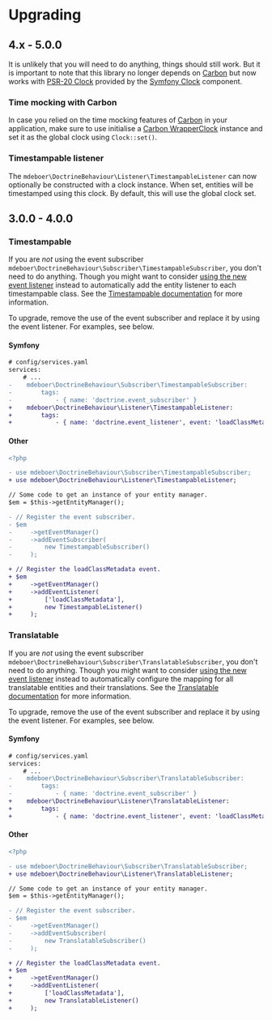 # Upgrading

## 4.x - 5.0.0

It is unlikely that you will need to do anything, things should still work. But it is important to note that this
library no longer depends on [Carbon](https://carbon.nesbot.com) but now works
with [PSR-20 Clock](https://www.php-fig.org/psr/psr-20/) provided by
the [Symfony Clock](https://symfony.com/doc/current/components/clock.html) component.

### Time mocking with Carbon

In case you relied on the time mocking features of [Carbon](https://carbon.nesbot.com) in your application, make sure to
use initialise a [Carbon WrapperClock](https://github.com/briannesbitt/Carbon/blob/3.x/src/Carbon/WrapperClock.php)
instance and set it as the global clock using `Clock::set()`.

### Timestampable listener

The `mdeboer\DoctrineBehaviour\Listener\TimestampableListener` can now optionally be constructed with a clock instance.
When set, entities will be timestamped using this clock. By default, this will use the global clock set.

## 3.0.0 - 4.0.0

### Timestampable

If you are _not_ using the event subscriber `mdeboer\DoctrineBehaviour\Subscriber\TimestampableSubscriber`, you don't
need to do anything. Though you might want to consider [using the new event listener](docs/Timestampable.md) instead to
automatically add the entity listener to each timestampable class. See
the [Timestampable documentation](docs/Timestampable.md) for more information.

To upgrade, remove the use of the event subscriber and replace it by using the event listener. For examples, see below.

#### Symfony

```diff
# config/services.yaml
services:
    # ...
-    mdeboer\DoctrineBehaviour\Subscriber\TimestampableSubscriber:
-        tags:
-            - { name: 'doctrine.event_subscriber' }
+    mdeboer\DoctrineBehaviour\Listener\TimestampableListener:
+        tags:
+            - { name: 'doctrine.event_listener', event: 'loadClassMetadata' }
```

#### Other

```diff
<?php

- use mdeboer\DoctrineBehaviour\Subscriber\TimestampableSubscriber;
+ use mdeboer\DoctrineBehaviour\Listener\TimestampableListener;

// Some code to get an instance of your entity manager.
$em = $this->getEntityManager();

- // Register the event subscriber.
- $em
-     ->getEventManager()
-     ->addEventSubscriber(
-         new TimestampableSubscriber()
-     );

+ // Register the loadClassMetadata event.
+ $em
+     ->getEventManager()
+     ->addEventListener(
+         ['loadClassMetadata'],
+         new TimestampableListener()
+     );
```

### Translatable

If you are _not_ using the event subscriber `mdeboer\DoctrineBehaviour\Subscriber\TranslatableSubscriber`, you don't
need to do anything. Though you might want to consider [using the new event listener](docs/Translatable.md) instead to
automatically configure the mapping for all translatable entities and their translations. See
the [Translatable documentation](docs/Translatable.md) for more information.

To upgrade, remove the use of the event subscriber and replace it by using the event listener. For examples, see below.

#### Symfony

```diff
# config/services.yaml
services:
    # ...
-    mdeboer\DoctrineBehaviour\Subscriber\TranslatableSubscriber:
-        tags:
-            - { name: 'doctrine.event_subscriber' }
+    mdeboer\DoctrineBehaviour\Listener\TranslatableListener:
+        tags:
+            - { name: 'doctrine.event_listener', event: 'loadClassMetadata' }
```

#### Other

```diff
<?php

- use mdeboer\DoctrineBehaviour\Subscriber\TranslatableSubscriber;
+ use mdeboer\DoctrineBehaviour\Listener\TranslatableListener;

// Some code to get an instance of your entity manager.
$em = $this->getEntityManager();

- // Register the event subscriber.
- $em
-     ->getEventManager()
-     ->addEventSubscriber(
-         new TranslatableSubscriber()
-     );

+ // Register the loadClassMetadata event.
+ $em
+     ->getEventManager()
+     ->addEventListener(
+         ['loadClassMetadata'],
+         new TranslatableListener()
+     );
```
